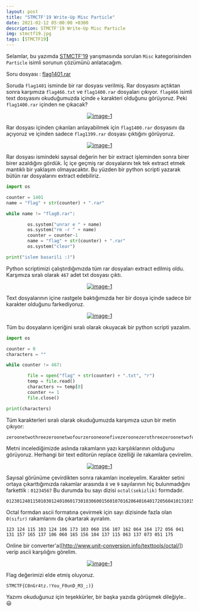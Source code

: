 ```yaml
---
layout: post
title: "STMCTF'19 Write-Up Misc Particle"
date: 2021-02-12 05:00:00 +0300
description: STMCTF'19 Write-Up Misc Particle
img: stmctf19.jpg
tags: [STMCTF19]
---
```

Selamlar, bu yazımda [STMCTF'19] yarışmasında sorulan `Misc` kategorisinden `Particle` isimli sorunun çözümünü anlatacağım.

Soru dosyası : [flag1401.rar]

Soruda `flag1401` isminde bir rar dosyası verilmiş. Rar dosyasını açtıktan sonra karşımıza `flag466.txt` ve `flag1400.rar` dosyaları çıkıyor. `flag466` isimli text dosyasını okuduğumuzda içinde `e` karakteri olduğunu görüyoruz. Peki `flag1400.rar` içinden ne çıkacak? 

<center>
  <div>
      <a class="example-image-link" href="{{site.baseurl}}/assets/img/stmctf19-a1.png" data-lightbox="example-1"><img class="example-image" src="{{site.baseurl}}/assets/img/stmctf19-a1.png" alt="image-1" /></a>
	</div>
</center>

Rar dosyası içinden çıkanları anlayabilmek için `flag1400.rar` dosyasını da açıyoruz ve içinden sadece `flag1399.rar` dosyası çıktığını görüyoruz. 

<center>
  <div>
      <a class="example-image-link" href="{{site.baseurl}}/assets/img/stmctf19-a2.png" data-lightbox="example-1"><img class="example-image" src="{{site.baseurl}}/assets/img/stmctf19-a2.png" alt="image-1" /></a>
	</div>
</center>

Rar dosyası ismindeki sayısal değerin her bir extract işleminden sonra birer birer azaldığını gördük. İç içe geçmiş rar dosyalarını tek tek extract etmek mantıklı bir yaklaşım olmayacaktır. Bu yüzden bir python scripti yazarak bütün rar dosyalarını extract edebiliriz. 

```python
import os

counter = 1401
name = "flag" + str(counter) + ".rar"

while name != "flag0.rar":

        os.system("unrar e " + name)
        os.system("rm -r " + name)
        counter = counter-1
        name = "flag" + str(counter) + ".rar"
        os.system("clear")

print("islem basarili :)")
```

Python scriptimizi çalıştırdığımızda tüm rar dosyaları extract edilmiş oldu. Karşımıza sıralı olarak `467` adet txt dosyası çıktı.

<center>
  <div>
      <a class="example-image-link" href="{{site.baseurl}}/assets/img/stmctf19-a3.png" data-lightbox="example-1"><img class="example-image" src="{{site.baseurl}}/assets/img/stmctf19-a3.png" alt="image-1" /></a>
	</div>
</center>

Text dosyalarının içine rastgele baktığımızda her bir dosya içinde sadece bir karakter olduğunu farkediyoruz.

<center>
  <div>
      <a class="example-image-link" href="{{site.baseurl}}/assets/img/stmctf19-a4.png" data-lightbox="example-1"><img class="example-image" src="{{site.baseurl}}/assets/img/stmctf19-a4.png" alt="image-1" /></a>
	</div>
</center>

Tüm bu dosyaların içeriğini sıralı olarak okuyacak bir python scripti yazalım.

```python
import os

counter = 0
characters = ""

while counter != 467:

        file = open("flag" + str(counter) + ".txt", "r")
        temp = file.read()
        characters += temp[0]
        counter += 1
        file.close()

print(characters)
```

Tüm karakterleri sıralı olarak okuduğumuzda karşımıza uzun bir metin çıkıyor:

```
zeroonetwothreezeroonetwofourzerooneonefivezeroonezerothreezeroonetwofourzeroonezerosixzerooneseventhreezeroonezerothreezerosixzerozeroonefivesixzeroonezerosevenzeroonesixtwozerosixfourzeroonesixfourzerooneseventwozerofivesixzerofouronezeroonethreeonezeroonefivesevenzeroonesixfivezeroonethreesevenzeroonezerosixzerosixzerozeroonesixfivezeroonefivesixzeroonezerofourzeroonethreesevenzerooneonefivezerosixthreezeroonethreesevenzeroseventhreezerofiveonezeroonesevenfive
```

Metni incelediğimizde aslında rakamların yazı karşılıklarının olduğunu görüyoruz. Herhangi bir text editorün replace özelliği ile rakamlara çevirelim.

<center>
  <div>
      <a class="example-image-link" href="{{site.baseurl}}/assets/img/stmctf19-a5.png" data-lightbox="example-1"><img class="example-image" src="{{site.baseurl}}/assets/img/stmctf19-a5.png" alt="image-1" /></a>
	</div>
</center>

Sayısal görünüme çevirdikten sonra rakamları inceleyelim. Karakter setini ortaya çıkarttığımızda rakamlar arasında `8` ve `9` sayılarının hiç bulunmadığını farkettik : `01234567`  Bu durumda bu sayı dizisi `octal(sekizlik)` formdadır.

```
0123012401150103012401060173010306001560107016206401640172056041013101570165013701060600165015601040137011506301370730510175
```

Octal formdan ascii formatına çevirmek için sayı dizisinde fazla olan `0(sıfır)` rakamlarını da çıkartarak ayıralım.

```
123 124 115 103 124 106 173 103 060 156 107 162 064 164 172 056 041 131 157 165 137 106 060 165 156 104 137 115 063 137 073 051 175
```

Online bir converter'a([http://www.unit-conversion.info/texttools/octal/]) verip ascii karşılığını görelim.

<center>
  <div>
      <a class="example-image-link" href="{{site.baseurl}}/assets/img/stmctf19-a6.png" data-lightbox="example-1"><img class="example-image" src="{{site.baseurl}}/assets/img/stmctf19-a6.png" alt="image-1" /></a>
	</div>
</center>

Flag değerimizi elde etmiş oluyoruz.

```
STMCTF{C0nGr4tz.!You_F0unD_M3_;)}
```

Yazımı okuduğunuz için teşekkürler, bir başka yazıda görüşmek dileğiyle.. :smiley:


[STMCTF'19]: https://ctfonline.stm.com.tr/
[flag1401.rar]: {{site.baseurl}}/assets/files/flag1401.rar
[http://www.unit-conversion.info/texttools/octal/]: http://www.unit-conversion.info/texttools/octal/

